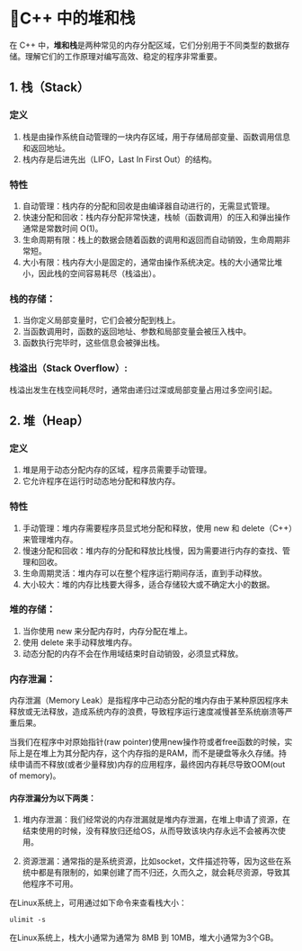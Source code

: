 # 📌C++ 中的堆和栈
在 C++ 中，**堆和栈**是两种常见的内存分配区域，它们分别用于不同类型的数据存储。理解它们的工作原理对编写高效、稳定的程序非常重要。
## 1. 栈（Stack）

### 定义
1. 栈是由操作系统自动管理的一块内存区域，用于存储局部变量、函数调用信息和返回地址。
2. 栈内存是后进先出（LIFO，Last In First Out）的结构。

### 特性
1. 自动管理：栈内存的分配和回收是由编译器自动进行的，无需显式管理。
2. 快速分配和回收：栈内存分配非常快速，栈帧（函数调用）的压入和弹出操作通常是常数时间 O(1)。
3. 生命周期有限：栈上的数据会随着函数的调用和返回而自动销毁，生命周期非常短。
4. 大小有限：栈内存大小是固定的，通常由操作系统决定。栈的大小通常比堆小，因此栈的空间容易耗尽（栈溢出）。

### 栈的存储：
1. 当你定义局部变量时，它们会被分配到栈上。
2. 当函数调用时，函数的返回地址、参数和局部变量会被压入栈中。
3. 函数执行完毕时，这些信息会被弹出栈。

### 栈溢出（Stack Overflow）:
栈溢出发生在栈空间耗尽时，通常由递归过深或局部变量占用过多空间引起。

## 2. 堆（Heap）
### 定义
1. 堆是用于动态分配内存的区域，程序员需要手动管理。
2. 它允许程序在运行时动态地分配和释放内存。

### 特性
1. 手动管理：堆内存需要程序员显式地分配和释放，使用 new 和 delete（C++）来管理堆内存。
2. 慢速分配和回收：堆内存的分配和释放比栈慢，因为需要进行内存的查找、管理和回收。
3. 生命周期灵活：堆内存可以在整个程序运行期间存活，直到手动释放。
4. 大小较大：堆的内存比栈要大得多，适合存储较大或不确定大小的数据。

### 堆的存储：
1. 当你使用 new 来分配内存时，内存分配在堆上。
2. 使用 delete 来手动释放堆内存。
3. 动态分配的内存不会在作用域结束时自动销毁，必须显式释放。


### 内存泄漏：
内存泄漏（Memory Leak）是指程序中己动态分配的堆内存由于某种原因程序未释放或无法释放，造成系统内存的浪费，导致程序运行速度减慢甚至系统崩溃等严重后果。

当我们在程序中对原始指针(raw pointer)使用new操作符或者free函数的时候，实际上是在堆上为其分配内存，这个内存指的是RAM，而不是硬盘等永久存储。持续申请而不释放(或者少量释放)内存的应用程序，最终因内存耗尽导致OOM(out of memory)。

#### 内存泄漏分为以下两类：

1. 堆内存泄漏：我们经常说的内存泄漏就是堆内存泄漏，在堆上申请了资源，在结束使用的时候，没有释放归还给OS，从而导致该块内存永远不会被再次使用。

2. 资源泄漏：通常指的是系统资源，比如socket，文件描述符等，因为这些在系统中都是有限制的，如果创建了而不归还，久而久之，就会耗尽资源，导致其他程序不可用。

在Linux系统上，可用通过如下命令来查看栈大小：
```shell
ulimit -s
```
在Linux系统上，栈大小通常为通常为 8MB 到 10MB，堆大小通常为3个GB。
